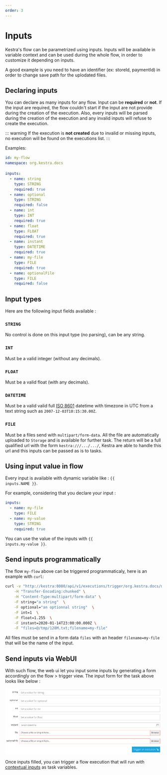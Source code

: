 ```yaml
---
order: 3
---
```

# Inputs

Kestra's flow can be parametrized using inputs. Inputs will be available in variable 
context and can be used during the whole flow, in order to customize it depending on 
inputs.

A good example is you need to have an identifier (ex: storeId, paymentId) in order to 
change save path for the uplodated files.


## Declaring inputs 

You can declare as many inputs for any flow. Input can be **required** or **not**. 
If the input are required, the flow couldn't start if the input are not provide during the 
creation of the execution.
Also, every inputs will be parsed during the creation of the execution and any invalid 
inputs will refuse to create the execution.

::: warning
If the execution is **not created** due to invalid or missing inputs, no execution will be 
found on the executions list.
:::

Examples: 
```yaml
id: my-flow
namespace: org.kestra.docs

inputs:
  - name: string
    type: STRING
    required: true
  - name: optional
    type: STRING
    required: false
  - name: int
    type: INT
    required: true
  - name: float
    type: FLOAT
    required: true
  - name: instant
    type: DATETIME
    required: true
  - name: my-file
    type: FILE
    required: true
  - name: optionalFile
    type: FILE
    required: false
```

## Input types
Here are the following input fields available :

### `STRING`
No control is done on this input type (no parsing), can be any string.

### `INT`
Must be a valid integer (without any decimals).

### `FLOAT`
Must be a valid float (with any decimals).

### `DATETIME`
Must be a valid valid full [ISO 8601](https://en.wikipedia.org/wiki/ISO_8601) datetime with timezone in UTC from a text string such as
`2007-12-03T10:15:30.00Z`.

### `FILE`
Must be a files send with `multipart/form-data`. All the file are automatically uploaded 
to `Storage` and is available for further task. The return will be a full qualified url 
with the form `kestra:///.../.../`, Kestra are able to handle this url and this inputs can
be passed as is to tasks.

## Using input value in flow

Every input is available with dynamic variable like : <code v-pre>{{ inputs.NAME }}</code>.

For example, considering that you declare your input : 
```yaml
inputs:
  - name: my-file
    type: FILE
  - name: my-value
    type: STRING
    required: true
```

You can use the value of the inputs with <code v-pre>{{ inputs.my-value }}</code>.


## Send inputs programmatically 
The flow `my-flow` above can be triggered programmaticaly, here is an example with `curl`:
```bash
curl -v "http://kestra:8080/api/v1/executions/trigger/org.kestra.docs/my-flow" \
    -H "Transfer-Encoding:chunked" \
    -H "Content-Type:multipart/form-data" \
    -F string="a string"  \
    -F optional="an optionnal string"  \
    -F int=1  \
    -F float=1.255  \
    -F instant=2020-01-14T23:00:00.000Z \
    -F "files=@/tmp/128M.txt;filename=my-file"
```

All files must be send in a form data `files` with an header `filename=my-file` that 
will be the name of the input.

## Send inputs via WebUI
With such flow, the web ui let you input some inputs by generating a form accordingly 
on the flow > trigger view. The input form for the task above looks like below :

![Flow inputs](./assets/inputs.jpg)

Once inputs filled, you can trigger a flow execution that will run with 
[contextual inputs](/docs/dynamic-fields) as task variables.
